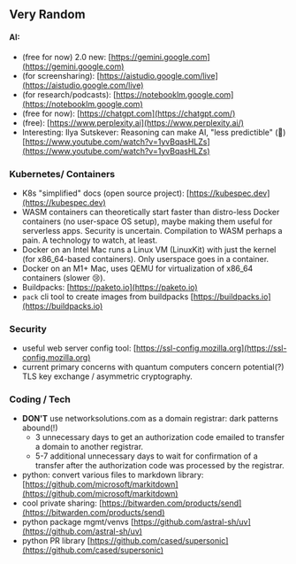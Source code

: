 ## Very Random
#### AI:
- (free for now) 2.0 new: [https://gemini.google.com](https://gemini.google.com)
- (for screensharing): [https://aistudio.google.com/live](https://aistudio.google.com/live)
- (for research/podcasts): [https://notebooklm.google.com](https://notebooklm.google.com)
- (free for now): [https://chatgpt.com](https://chatgpt.com/)
- (free): [https://www.perplexity.ai](https://www.perplexity.ai/)
- Interesting: Ilya Sutskever: Reasoning can make AI, "less predictible" (🤯) [https://www.youtube.com/watch?v=1yvBqasHLZs](https://www.youtube.com/watch?v=1yvBqasHLZs)

### Kubernetes/ Containers
- K8s "simplified" docs (open source project): [https://kubespec.dev](https://kubespec.dev)
- WASM containers can theoretically start faster than distro-less Docker containers (no user-space OS setup), maybe making them useful for serverless apps. Security is uncertain. Compilation to WASM perhaps a pain. A technology to watch, at least.
- Docker on an Intel Mac runs a Linux VM (LinuxKit) with just the kernel (for x86_64-based containers). Only userspace goes in a container.
- Docker on an M1+ Mac, uses QEMU for virtualization of x86_64 containers (slower 😢).
- Buildpacks: [https://paketo.io](https://paketo.io)
- `pack` cli tool to create images from buildpacks [https://buildpacks.io](https://buildpacks.io)

### Security
- useful web server config tool: [https://ssl-config.mozilla.org](https://ssl-config.mozilla.org)
- current primary concerns with quantum computers concern potential(?) TLS key exchange / asymmetric cryptography.

### Coding / Tech
- **DON'T** use networksolutions.com as a domain registrar: dark patterns abound(!)
  -  3 unnecessary days to get an authorization code emailed to transfer a domain to another registrar.
  -  5-7 additional unnecessary days to wait for confirmation of a transfer after the authorization code was processed by the registrar.
- python: convert various files to markdown library: [https://github.com/microsoft/markitdown](https://github.com/microsoft/markitdown)
- cool private sharing: [https://bitwarden.com/products/send](https://bitwarden.com/products/send)
- python package mgmt/venvs [https://github.com/astral-sh/uv](https://github.com/astral-sh/uv)
- python PR library [https://github.com/cased/supersonic](https://github.com/cased/supersonic)
